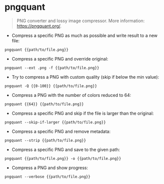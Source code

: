 # pngquant

> PNG converter and lossy image compressor.
> More information: <https://pngquant.org/>.

- Compress a specific PNG as much as possible and write result to a new file:

`pngquant {{path/to/file.png}}`

- Compress a specific PNG and override original:

`pngquant --ext .png -f {{path/to/file.png}}`

- Try to compress a PNG with custom quality (skip if below the min value):

`pngquant -Q {{0-100}} {{path/to/file.png}}`

- Compress a PNG with the number of colors reduced to 64:

`pngquant {{64}} {{path/to/file.png}}`

- Compress a specific PNG and skip if the file is larger than the original:

`pngquant --skip-if-larger {{path/to/file.png}}`

- Compress a specific PNG and remove metadata:

`pngquant --strip {{path/to/file.png}}`

- Compress a specific PNG and save to the given path:

`pngquant {{path/to/file.png}} -o {{path/to/file.png}}`

- Compress a PNG and show progress:

`pngquant --verbose {{path/to/file.png}}`
